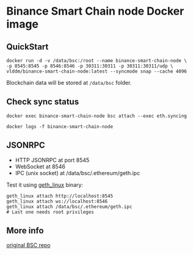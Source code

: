 # Binance Smart Chain node Docker image

## QuickStart

```
docker run -d -v /data/bsc:/root --name binance-smart-chain-node \
-p 8545:8545 -p 8546:8546 -p 30311:30311 -p 30311:30311/udp \
vlddm/binance-smart-chain-node:latest --syncmode snap --cache 4096
```

Blockchain data will be stored at `/data/bsc` folder.

## Check sync status

```
docker exec binance-smart-chain-node bsc attach --exec eth.syncing

docker logs -f binance-smart-chain-node
```

## JSONRPC

* HTTP JSONRPC at port 8545
* WebSocket at 8546
* IPC (unix socket) at /data/bsc/.ethereum/geth.ipc

Test it using [geth_linux](https://github.com/binance-chain/bsc/releases) binary: 

```
geth_linux attach http://localhost:8545
geth_linux attach ws://localhost:8546
geth_linux attach /data/bsc/.ethereum/geth.ipc
# Last one needs root privileges
```

## More info

[original BSC repo](https://github.com/binance-chain/bsc)

